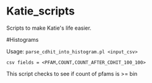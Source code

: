 # Katie_scripts
Scripts to make Katie's life easier.


#Histograms

Usage:
`parse_cdhit_into_histogram.pl <input_csv>`

`csv fields = <PFAM,COUNT,COUNT_AFTER_CDHIT_100_100>`

This script checks to see if count of pfams is >= bin
